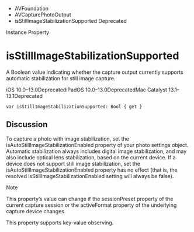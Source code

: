 

- AVFoundation
- AVCapturePhotoOutput
-  isStillImageStabilizationSupported Deprecated

Instance Property

# isStillImageStabilizationSupported

A Boolean value indicating whether the capture output currently supports automatic stabilization for still image capture.

iOS 10.0–13.0DeprecatediPadOS 10.0–13.0DeprecatedMac Catalyst 13.1–13.1Deprecated

``` source
var isStillImageStabilizationSupported: Bool { get }
```

## Discussion

To capture a photo with image stabilization, set the isAutoStillImageStabilizationEnabled property of your photo settings object. Automatic stabilization always includes digital image stabilization, and may also include optical lens stabilization, based on the current device. If a device does not support still image stabilization, set the isAutoStillImageStabilizationEnabled property has no effect (that is, the resolved isStillImageStabilizationEnabled setting will always be false).

Note

This property’s value can change if the sessionPreset property of the current capture session or the activeFormat property of the underlying capture device changes.

This property supports key-value observing.


